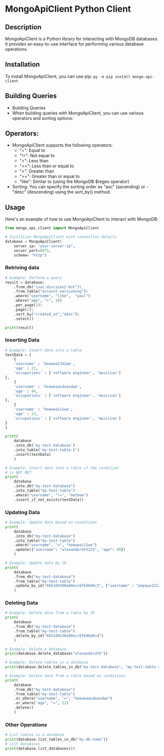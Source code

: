 # MongoApiClient Python Client

## Description

MongoApiClient is a Python library for interacting with MongoDB databases. It provides an easy-to-use interface for performing various database operations.

## Installation

To install MongoApiClient, you can use pip:
```py -m pip install mongo-api-client```


## Building Queries
- Building Queries
- When building queries with MongoApiClient, you can use various operators and sorting options:
## Operators: 
- MongoApiClient supports the following operators:
    - "=": Equal to
    - "!=": Not equal to
    - "<": Less than
    - "<=": Less than or equal to
    - ">": Greater than
    - ">=": Greater than or equal to
    - "like": Similar to (using the MongoDB $regex operator)
- Sorting: You can specify the sorting order as "asc" (ascending) or  - "desc" (descending) using the sort_by() method.

## Usage
Here's an example of how to use MongoApiClient to interact with MongoDB:

```python
from mongo_api_client import MongoApiClient

# Initialize MongoApiClient with connection details
database = MongoApiClient(
    server_ip= "your-server-ip", 
    server_port=9875, 
    scheme= "http")
```
### Retriving data
```python
# Example: Perform a query
result = database\
    .from_db("isac-division2-bot")\
    .from_table("account-versioning")\
    .where("username", "like",  "paul")
    .where("age", ">", 10)
    .per_page(2)\
    .page(1)\
    .sort_by("created_at","desc")\
    .select()

print(result)
```
### Inserting Data
```python
# Example: Insert data into a table
testData = [
    {
    'username' : 'hoewea2342we',
    'age' : 21,
    'occupations' : ['software engineer', 'musician']
},
    {
    'username' : 'hoeweaasdeasdwe',
    'age' : 44,
    'occupations' : ['software engineer', 'musician']
},
    {
    'username' : 'hoewea111we',
    'age' : 23,
    'occupations' : ['software engineer', 'musician']
}
]

print(
    database
    .into_db('my-test-database')
    .into_table('my-test-table-2')
    .insert(testData)
    )

# Example: Insert data into a table if the condition 
# is NOT MET
print(
    database
    .into_db("my-test-database")
    .into_table("my-test-table")
    .where("username", "!=", "mathew")
    .insert_if_not_exists(testData))
```
### Updating Data
```python
# Example: Update data based on conditions
print(
    database
    .into_db("my-test-database")
    .into_table("my-test-table")
    .where("username", "=", "hoewea111we")
    .update({"username": "alexanderdth123", "age": 99})
    )

# Example: Update data by ID
print(
    database
    .from_db("my-test-database")
    .from_table("my-test-table")
    .update_by_id("665103498e80ecc6f646d6c5", {"username" : "popeye1212"})
    )
```

### Deleting Data
```python
# Example: Delete data from a table by ID
print(
    database
    .from_db("my-test-database")
    .from_table("my-test-table")
    .delete_by_id("665104538e80ecc6f646d6cd")
    )

# Example: Delete a database
print(database.delete_database("alexanderdth"))

# Example: Delete tables in a database
print(database.delete_tables_in_db("my-test-database", "my-test-table-2"))

# Example: Delete data from a table based on conditions
print(
    database
    .from_db("my-test-database")
    .from_table("my-test-table")
    .or_where("username", "=", "hoeweaasdeasdwe")
    .or_where("age", "=", 21)
    .delete()
    )
```

### Other Operations

```python
# List tables in a database
print(database.list_tables_in_db("my-db-name"))
# List databases
print(database.list_databases())
```